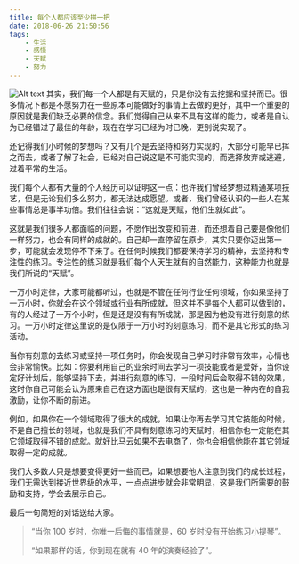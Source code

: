```yaml
---
title: 每个人都应该至少拼一把
date: 2018-06-26 21:50:56
tags:
	- 生活
	- 感悟
	- 天赋
	- 努力
---
```

![Alt text](/images/read_think.png)
其实，我们每一个人都是有天赋的，只是你没有去挖掘和坚持而已。很多情况下都是不愿努力在一些原本可能做好的事情上去做的更好，其中一个重要的原因就是我们缺乏必要的信念。我们觉得自己从来不具有这样的能力，或者是自认为已经错过了最佳的年龄，现在在学习已经为时已晚，更别说实现了。
<!--more-->
还记得我们小时候的梦想吗？又有几个是去坚持和努力实现的，大部分可能早已挥之而去，或者了解了社会，已经对自己说这是不可能实现的，而选择放弃或逃避，过着平常的生活。

我们每个人都有大量的个人经历可以证明这一点：也许我们曾经梦想过精通某项技艺，但是无论我们多么努力，都无法达成愿望。或者，我们曾经认识的一些人在某些事情总是事半功倍。我们往往会说：“这就是天赋，他们生就如此”。

这就是我们很多人都面临的问题，不愿作出改变和前进，而还想着自己要是像他们一样努力，也会有同样的成就的。自己却一直停留在原步，其实只要你迈出第一步，可能就会发现停不下来了。在任何时候我们都要保持学习的精神，去坚持和专注性的练习。专注性的练习就是我们每个人天生就有的自然能力，这种能力也就是我们所说的“天赋”。

一万小时定律，大家可能都听过，也就是不管在任何行业任何领域，你如果坚持了一万小时，你就会在这个领域或行业有所成就，但这并不是每个人都可以做到的，有的人经过了一万个小时，但是还是没有有所成就，那是因为他没有进行刻意的练习。一万小时定律这里说的是仅限于一万小时的刻意练习，而不是其它形式的练习活动。

当你有刻意的去练习或坚持一项任务时，你会发现自己学习时非常有效率，心情也会非常愉快。比如：你要利用自己的业余时间去学习一项技能或者是爱好，当你设定好计划后，能够坚持下去，并进行刻意的练习，一段时间后会取得不错的效果，这时你自己可能会认为原来自己在这方面也是很有天赋的，这也是一种内在的自我激励，让你不断的前进。

例如，如果你在一个领域取得了很大的成就，如果让你再去学习其它技能的时候，不是自己擅长的领域，也就是我们不具有刻意练习的天赋时，相信你也一定能在其它领域取得不错的成就。就好比马云如果不去电商了，你也会相信他能在其它领域取得一定的成就。

我们大多数人只是想要变得更好一些而已，如果想要他人注意到我们的成长过程，我们无需达到接近世界级的水平，一点点进步就会非常明显，这是我们所需要的鼓励和支持，学会去展示自己。

最后一句简短的对话送给大家。

> “当你 100 岁时，你唯一后悔的事情就是，60 岁时没有开始练习小提琴”。
> 
> “如果那样的话，你到现在就有 40 年的演奏经验了”。